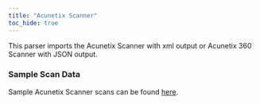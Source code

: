 ```yaml
---
title: "Acunetix Scanner"
toc_hide: true
---
```

This parser imports the Acunetix Scanner with xml output or Acunetix 360 Scanner with JSON output.

### Sample Scan Data
Sample Acunetix Scanner scans can be found [here](https://github.com/DefectDojo/django-DefectDojo/tree/master/unittests/scans/acunetix).